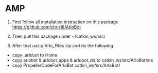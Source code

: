 # AMP

1. First follow all installation instruction on this package 
https://github.com/chrisl8/ArloBot

2. Then pull this package under ~/catkin_ws/src/

3. After that unzip Arlo_Files zip and do the following
- copy .arlobot to Home
- copy arlobot & arlobot_apps & arlobot_viz to catkin_ws/src/ArloBot/src
- copy PropellerCodeForArloBot catkin_ws/src/ArloBot/


